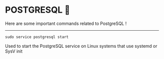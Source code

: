 # POSTGRESQL 🐘

Here are some important commands related to PostgreSQL !

---

```
sudo service postgresql start
```

Used to start the PostgreSQL service on Linux systems that use systemd or SysV init

